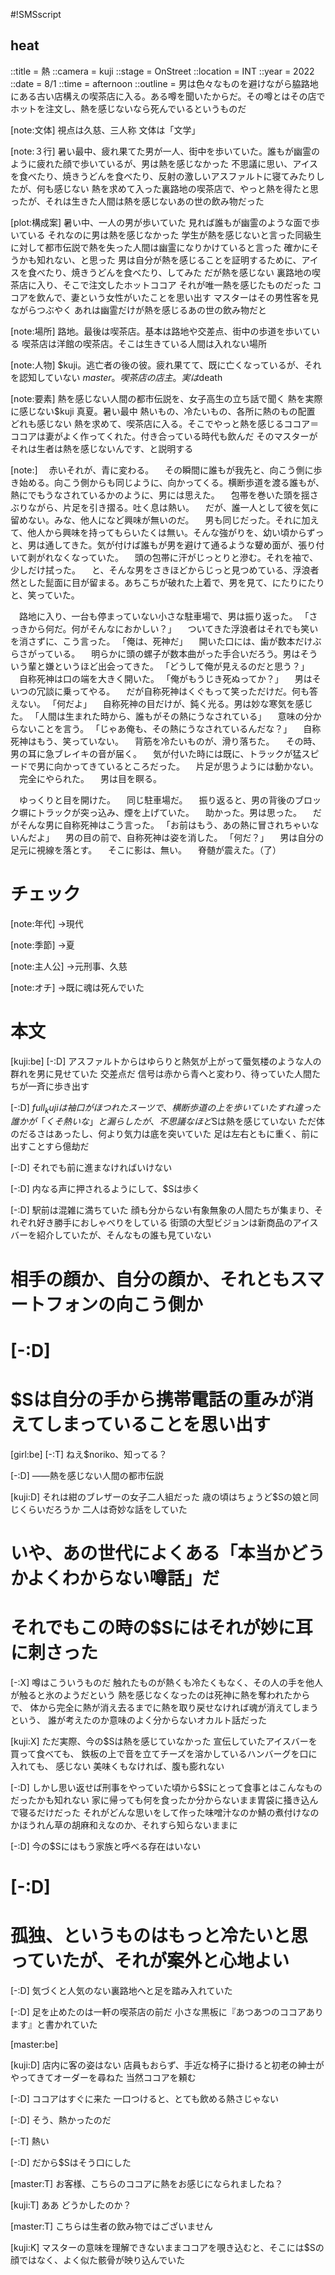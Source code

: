 #!SMSscript

## heat

::title = 熱
::camera = kuji
::stage = OnStreet
::location = INT
::year = 2022
::date = 8/1
::time = afternoon
::outline = 男は色々なものを避けながら脇路地にある古い店構えの喫茶店に入る。ある噂を聞いたからだ。その噂とはその店でホットを注文し、熱を感じないなら死んでいるというものだ

[note:文体]
視点は久慈、三人称
文体は「文学」

[note:３行]
暑い最中、疲れ果てた男が一人、街中を歩いていた。誰もが幽霊のように疲れた顔で歩いているが、男は熱を感じなかった
不思議に思い、アイスを食べたり、焼きうどんを食べたり、反射の激しいアスファルトに寝てみたりしたが、何も感じない
熱を求めて入った裏路地の喫茶店で、やっと熱を得たと思ったが、それは生きた人間は熱を感じないあの世の飲み物だった

[plot:構成案]
暑い中、一人の男が歩いていた
見れば誰もが幽霊のような面で歩いている
それなのに男は熱を感じなかった
学生が熱を感じないと言った同級生に対して都市伝説で熱を失った人間は幽霊になりかけていると言った
確かにそうかも知れない、と思った
男は自分が熱を感じることを証明するために、アイスを食べたり、焼きうどんを食べたり、してみた
だが熱を感じない
裏路地の喫茶店に入り、そこで注文したホットココア
それが唯一熱を感じたものだった
ココアを飲んで、妻という女性がいたことを思い出す
マスターはその男性客を見ながらつぶやく
あれは幽霊だけが熱を感じるあの世の飲み物だと

[note:場所]
路地。最後は喫茶店。基本は路地や交差点、街中の歩道を歩いている
喫茶店は洋館の喫茶店。そこは生きている人間は入れない場所

[note:人物]
$kuji。逃亡者の後の彼。疲れ果てて、既に亡くなっているが、それを認知していない
$master。喫茶店の店主。実は$death

[note:要素]
熱を感じない人間の都市伝説を、女子高生の立ち話で聞く
熱を実際に感じない$kuji
真夏。暑い最中
熱いもの、冷たいもの、各所に熱のもの配置
どれも感じない
熱を求めて、喫茶店に入る。そこでやっと熱を感じるココア＝ココアは妻がよく作ってくれた。付き合っている時代も飲んだ
そのマスターがそれは生者は熱を感じないんです、と説明する

[note:]
　赤いそれが、青に変わる。
　その瞬間に誰もが我先と、向こう側に歩き始める。向こう側からも同じように、向かってくる。横断歩道を渡る誰もが、熱にでもうなされているかのように、男には思えた。
　包帯を巻いた頭を揺さぶりながら、片足を引き摺る。吐く息は熱い。
　だが、誰一人として彼を気に留めない。みな、他人になど興味が無いのだ。
　男も同じだった。それに加えて、他人から興味を持ってもらいたくは無い。そんな強がりを、幼い頃からずっと、男は通してきた。気が付けば誰もが男を避けて通るような顰め面が、張り付いて剥がれなくなっていた。
　頭の包帯に汗がじっとりと滲む。それを袖で、少しだけ拭った。
　と、そんな男をさきほどからじっと見つめている、浮浪者然とした髭面に目が留まる。あちこちが破れた上着で、男を見て、にたりにたりと、笑っていた。

　路地に入り、一台も停まっていない小さな駐車場で、男は振り返った。
「さっきから何だ。何がそんなにおかしい？」
　ついてきた浮浪者はそれでも笑いを消さずに、こう言った。
「俺は、死神だ」
　開いた口には、歯が数本だけぶらさがっている。
　明らかに頭の螺子が数本曲がった手合いだろう。男はそういう輩と嫌というほど出会ってきた。
「どうして俺が見えるのだと思う？」
　自称死神は口の端を大きく開いた。
「俺がもうじき死ぬってか？」
　男はそいつの冗談に乗ってやる。
　だが自称死神はくぐもって笑っただけだ。何も答えない。
「何だよ」
　自称死神の目だけが、鈍く光る。男は妙な寒気を感じた。
「人間は生まれた時から、誰もがその熱にうなされている」
　意味の分からないことを言う。
「じゃあ俺も、その熱にうなされているんだな？」
　自称死神はもう、笑っていない。
　背筋を冷たいものが、滑り落ちた。
　その時、男の耳に急ブレイキの音が届く。
　気が付いた時には既に、トラックが猛スピードで男に向かってきているところだった。
　片足が思うようには動かない。
　完全にやられた。
　男は目を瞑る。

　ゆっくりと目を開けた。
　同じ駐車場だ。
　振り返ると、男の背後のブロック塀にトラックが突っ込み、煙を上げていた。
　助かった。男は思った。
　だがそんな男に自称死神はこう言った。
「お前はもう、あの熱に冒されちゃいないんだよ」
　男の目の前で、自称死神は姿を消した。
「何だ？」
　男は自分の足元に視線を落とす。
　そこに影は、無い。
　脊髄が震えた。（了）

# チェック

[note:年代]
→現代

[note:季節]
→夏

[note:主人公]
→元刑事、久慈

[note:オチ]
→既に魂は死んでいた

# 本文

[kuji:be]
[-:D]
アスファルトからはゆらりと熱気が上がって蜃気楼のような人の群れを男に見せていた
交差点だ
信号は赤から青へと変わり、待っていた人間たちが一斉に歩き出す

[-:D]
$full_kujiは袖口がほつれたスーツで、横断歩道の上を歩いていた
すれ違った誰かが「くそ熱いな」と漏らしたが、不思議なほど$Sは熱を感じていない
ただ体のだるさはあったし、何より気力は底を突いていた
足は左右ともに重く、前に出すことすら億劫だ

[-:D]
それでも前に進まなければいけない

[-:D]
内なる声に押されるようにして、$Sは歩く

[-:D]
駅前は混雑に満ちていた
顔も分からない有象無象の人間たちが集まり、それぞれ好き勝手におしゃべりをしている
街頭の大型ビジョンは新商品のアイスバーを紹介していたが、そんなもの誰も見ていない
# 相手の顔か、自分の顔か、それともスマートフォンの向こう側か

# [-:D]
# $Sは自分の手から携帯電話の重みが消えてしまっていることを思い出す

[girl:be]
[-:T]
ねえ$noriko、知ってる？

[-:D]
――熱を感じない人間の都市伝説

[kuji:D]
それは紺のブレザーの女子二人組だった
歳の頃はちょうど$Sの娘と同じくらいだろうか
二人は奇妙な話をしていた
# いや、あの世代によくある「本当かどうかよくわからない噂話」だ
# それでもこの時の$Sにはそれが妙に耳に刺さった

[-:X]
噂はこういうものだ
触れたものが熱くも冷たくもなく、その人の手を他人が触ると氷のようだという
熱を感じなくなったのは死神に熱を奪われたからで、
体から完全に熱が消え去るまでに熱を取り戻せなければ魂が消えてしまうという、
誰が考えたのか意味のよく分からないオカルト話だった

[kuji:X]
ただ実際、今の$Sは熱を感じていなかった
宣伝していたアイスバーを買って食べても、
鉄板の上で音を立てチーズを溶かしているハンバーグを口に入れても、
感じない
美味くもなければ、腹も膨れない

[-:D]
しかし思い返せば刑事をやっていた頃から$Sにとって食事とはこんなものだったかも知れない
家に帰っても何を食ったか分からないまま胃袋に掻き込んで寝るだけだった
それがどんな思いをして作った味噌汁なのか鯖の煮付けなのかほうれん草の胡麻和えなのか、それすら知らないままに

[-:D]
今の$Sにはもう家族と呼べる存在はいない

# [-:D]
# 孤独、というものはもっと冷たいと思っていたが、それが案外と心地よい

[-:D]
気づくと人気のない裏路地へと足を踏み入れていた

[-:D]
足を止めたのは一軒の喫茶店の前だ
小さな黒板に『あつあつのココアあります』と書かれていた

[master:be]

[kuji:D]
店内に客の姿はない
店員もおらず、手近な椅子に掛けると初老の紳士がやってきてオーダーを尋ねた
当然ココアを頼む

[-:D]
ココアはすぐに来た
一口つけると、とても飲める熱さじゃない

[-:D]
そう、熱かったのだ

[-:T]
熱い

[-:D]
だから$Sはそう口にした

[master:T]
お客様、こちらのココアに熱をお感じになられましたね？

[kuji:T]
ああ
どうかしたのか？

[master:T]
こちらは生者の飲み物ではございません

[kuji:K]
マスターの意味を理解できないままココアを覗き込むと、そこには$Sの顔ではなく、よく似た骸骨が映り込んでいた
